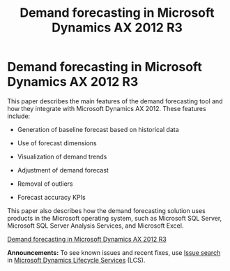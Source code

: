 ﻿---
title: Demand forecasting in Microsoft Dynamics AX 2012 R3
TOCTitle: Demand forecasting in Microsoft Dynamics AX 2012 R3
ms:assetid: 77ab0845-630a-4524-8034-1d7cd3b2f5ac
ms:mtpsurl: https://technet.microsoft.com/en-us/library/Dn767954(v=AX.60)
ms:contentKeyID: 62486290
ms.date: 06/06/2014
mtps_version: v=AX.60
---

# Demand forecasting in Microsoft Dynamics AX 2012 R3 


This paper describes the main features of the demand forecasting tool and how they integrate with Microsoft Dynamics AX 2012. These features include:

  - Generation of baseline forecast based on historical data

  - Use of forecast dimensions

  - Visualization of demand trends

  - Adjustment of demand forecast

  - Removal of outliers

  - Forecast accuracy KPIs

This paper also describes how the demand forecasting solution uses products in the Microsoft operating system, such as Microsoft SQL Server, Microsoft SQL Server Analysis Services, and Microsoft Excel.

[Demand forecasting in Microsoft Dynamics AX 2012 R3](http://go.microsoft.com/fwlink/?linkid=397865%26clcid=0x409)

  
**Announcements:** To see known issues and recent fixes, use [Issue search](http://go.microsoft.com/fwlink/?linkid=389258) in [Microsoft Dynamics Lifecycle Services](http://go.microsoft.com/fwlink/?linkid=306505) (LCS).

